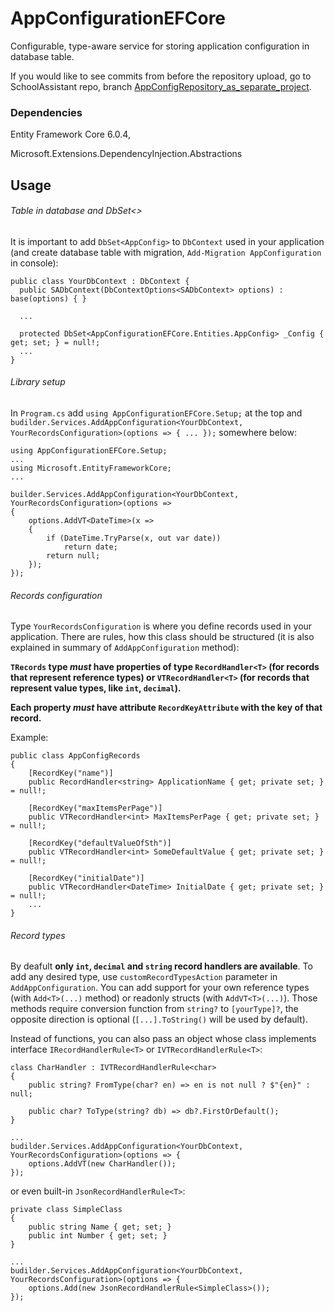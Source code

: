 # AppConfigurationEFCore
Configurable, type-aware service for storing application configuration in database table.

If you would like to see commits from before the repository upload, go to SchoolAssistant repo, branch [AppConfigRepository_as_separate_project](https://github.com/DDaarcon/SchoolAssistant/tree/AppConfigRepository_as_separate_project).

### Dependencies
Entity Framework Core 6.0.4,

Microsoft.Extensions.DependencyInjection.Abstractions


## Usage
###### Table in database and DbSet<>
It is important to add `DbSet<AppConfig>` to `DbContext` used in your application (and create database table with migration, `Add-Migration AppConfiguration` in console):
```
public class YourDbContext : DbContext {
  public SADbContext(DbContextOptions<SADbContext> options) : base(options) { }
  
  ...
  
  protected DbSet<AppConfigurationEFCore.Entities.AppConfig> _Config { get; set; } = null!;
  ...
}
```

###### Library setup
In `Program.cs` add `using AppConfigurationEFCore.Setup;` at the top and `budilder.Services.AddAppConfiguration<YourDbContext, YourRecordsConfiguration>(options => { ... });` somewhere below:
```
using AppConfigurationEFCore.Setup;
...
using Microsoft.EntityFrameworkCore;
...

builder.Services.AddAppConfiguration<YourDbContext, YourRecordsConfiguration>(options =>
{
    options.AddVT<DateTime>(x =>
    {
        if (DateTime.TryParse(x, out var date))
            return date;
        return null;
    });
});
```

###### Records configuration
Type `YourRecordsConfiguration` is where you define records used in your application. There are rules, how this class should be structured (it is also explained in summary of `AddAppConfiguration` method):

**`TRecords` type _must_ have properties of type `RecordHandler<T>` (for records that represent reference types)
or `VTRecordHandler<T>` (for records that represent value types, like `int`, `decimal`).**

**Each property _must_ have attribute `RecordKeyAttribute` with the key of that record.**

Example:
```
public class AppConfigRecords 
{
    [RecordKey("name")]
    public RecordHandler<string> ApplicationName { get; private set; } = null!;
    
    [RecordKey("maxItemsPerPage")]
    public VTRecordHandler<int> MaxItemsPerPage { get; private set; } = null!;
    
    [RecordKey("defaultValueOfSth")]
    public VTRecordHandler<int> SomeDefaultValue { get; private set; } = null!;
    
    [RecordKey("initialDate")]
    public VTRecordHandler<DateTime> InitialDate { get; private set; } = null!;
    ...
}
```

###### Record types
By deafult **only `int`, `decimal` and `string` record handlers are available**. To add any desired type, use `customRecordTypesAction` parameter in `AddAppConfiguration`. You can add support for your own reference types (with `Add<T>(...)` method) or readonly structs (with `AddVT<T>(...)`). Those methods require conversion function from `string?` to `[yourType]?`, the opposite direction is optional (`[...].ToString()` will be used by default).

Instead of functions, you can also pass an object whose class implements interface `IRecordHandlerRule<T>` or `IVTRecordHandlerRule<T>`:
```
class CharHandler : IVTRecordHandlerRule<char>
{
    public string? FromType(char? en) => en is not null ? $"{en}" : null;

    public char? ToType(string? db) => db?.FirstOrDefault();
}

...
budilder.Services.AddAppConfiguration<YourDbContext, YourRecordsConfiguration>(options => {
    options.AddVT(new CharHandler());
});
```
or even built-in `JsonRecordHandlerRule<T>`:
```
private class SimpleClass
{
    public string Name { get; set; }
    public int Number { get; set; }
}

...
budilder.Services.AddAppConfiguration<YourDbContext, YourRecordsConfiguration>(options => {
    options.Add(new JsonRecordHandlerRule<SimpleClass>());
});
```
